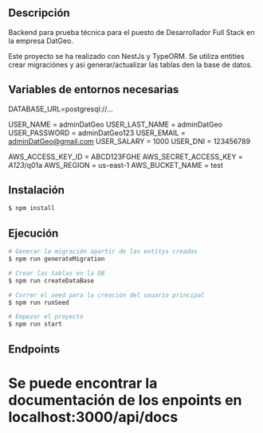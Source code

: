 ## Descripción
Backend para prueba técnica para el puesto de Desarrollador Full Stack
en la empresa DatGeo.

Este proyecto se ha realizado con NestJs y TypeORM. 
Se utiliza entities crear migraciónes y asi generar/actualizar las tablas den la base de datos.

## Variables de entornos necesarias

DATABASE_URL=postgresql://...

USER_NAME = adminDatGeo
USER_LAST_NAME = adminDatGeo
USER_PASSWORD = adminDatGeo123
USER_EMAIL = adminDatGeo@gmail.com
USER_SALARY = 1000
USER_DNI = 123456789

AWS_ACCESS_KEY_ID = ABCD123FGHE
AWS_SECRET_ACCESS_KEY = *A123*/q01a
AWS_REGION = us-east-1
AWS_BUCKET_NAME = test

## Instalación

```bash
$ npm install
```

## Ejecución

```bash
# Generar la migración apartir de las entitys creadas
$ npm run generateMigration

# Crear las tablas en la DB 
$ npm run createDataBase

# Correr el seed para la creación del usuario principal
$ npm run runSeed

# Empezar el proyecto
$ npm run start
```

## Endpoints
# Se puede encontrar la documentación de los enpoints en localhost:3000/api/docs